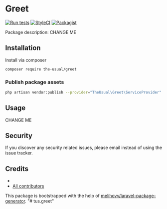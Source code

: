 # Greet

[![Run tests](https://github.com/uekichinos/tus.greet/actions/workflows/default.yml/badge.svg)](https://github.com/uekichinos/tus.greet/actions/workflows/default.yml)
[![StyleCI](https://github.styleci.io/repos/415530368/shield?branch=main)](https://github.styleci.io/repos/415530368?branch=main)
[![Packagist](https://poser.pugx.org/the-usual/greet/d/total.svg)](https://packagist.org/packages/the-usual/greet)

Package description: CHANGE ME

## Installation

Install via composer
```bash
composer require the-usual/greet
```

### Publish package assets

```bash
php artisan vendor:publish --provider="TheUsual\Greet\ServiceProvider"
```

## Usage

CHANGE ME

## Security

If you discover any security related issues, please email 
instead of using the issue tracker.

## Credits

- [](https://github.com/the-usual/greet)
- [All contributors](https://github.com/the-usual/greet/graphs/contributors)

This package is bootstrapped with the help of
[melihovv/laravel-package-generator](https://github.com/melihovv/laravel-package-generator).
"# tus.greet" 
